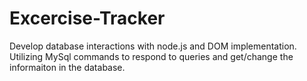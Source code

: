 # Excercise-Tracker
Develop database interactions with node.js and DOM implementation. Utilizing MySql commands to respond to queries and get/change the informaiton in the database. 
